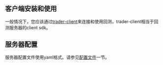 

## 客户端安装和使用
一般情况下，您应该通过[trader-client](https://zillionare.github.io/trader-client/)来连接和使用回测，trader-client相当于回测服务器的client sdk。

## 服务器配置

服务器配置文件使用yaml格式。请参见[配置文件](/installation#配置文件)一节。
